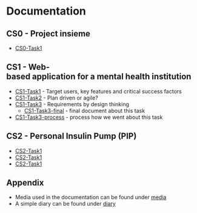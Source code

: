 # Documentation 
## CS0 - Project insieme
  * [CS0-Task1](CS0/CS0-Task1.md)
  
## CS1 - Web-based application for a mental health institution 
  * [CS1-Task1](CS1/Task1/CS1-Task1.md) - Target users, key features and critical success factors 
  * [CS1-Task2](CS1/Task2/CS1-Task2.md) - Plan driven or agile? 
  * [CS1-Task3](CS1/Task3/CS1-Task3.md) - Requirements by design thinking 
    * [CS1-Task3-final](CS1/Task3/CS1-Task3-final.md) - final document about this task 
  * [CS1-Task3-process](CS1/Task3/CS1-Task3-process.md) - process how we went about this task 
  
## CS2 - Personal Insulin Pump (PIP)
  * [CS2-Task1](CS2/Task1/CS2-Task1.md)
  * [CS2-Task1](CS2/Task1/CS2-Task1.md)
  * [CS2-Task1](CS2/Task1/CS2-Task1.md)
  
## Appendix 
  * Media used in the documentation can be found under [media](media)
  * A simple diary can be found under [diary](diary.md)
